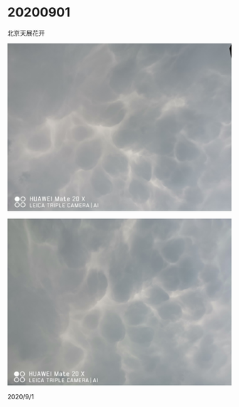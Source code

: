 # 20200901

北京天展花开

![](../../../assets/001/IMG_20200901_154216.jpg)


![](../../../assets/001/IMG_20200901_154229.jpg)

2020/9/1